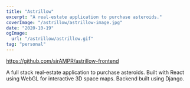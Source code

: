 ```yaml
---
title: "Astrillow"
excerpt: "A real-estate application to purchase asteroids."
coverImage: "/astrillow/astrillow-image.jpg"
date: "2020-10-19"
ogImage:
  url: "/astrillow/astrillow.gif"
tag: "personal"
---
```


<https://github.com/sirAMPR/astrillow-frontend>

A full stack real-estate application to purchase asteroids. Built with React using WebGL for interactive 3D space maps. Backend built using Django.
